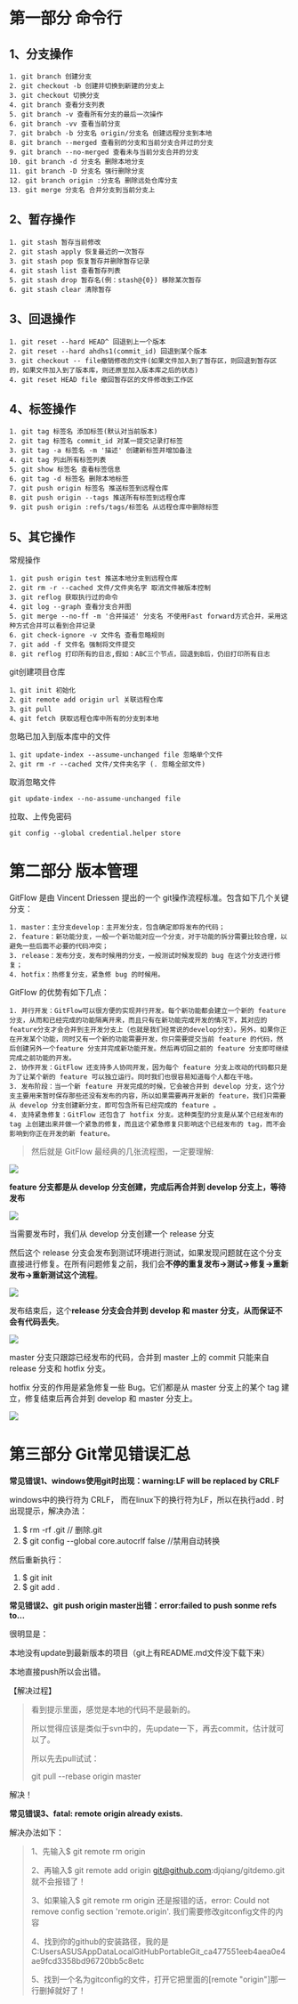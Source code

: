# 第一部分 命令行

## **1、分支操作**

```
1. git branch 创建分支
2. git checkout -b 创建并切换到新建的分支上
3. git checkout 切换分支
4. git branch 查看分支列表
5. git branch -v 查看所有分支的最后一次操作
6. git branch -vv 查看当前分支
7. git brabch -b 分支名 origin/分支名 创建远程分支到本地
8. git branch --merged 查看别的分支和当前分支合并过的分支
9. git branch --no-merged 查看未与当前分支合并的分支
10. git branch -d 分支名 删除本地分支
11. git branch -D 分支名 强行删除分支
12. git branch origin :分支名 删除远处仓库分支
13. git merge 分支名 合并分支到当前分支上
```

## **2、暂存操作**

```
1. git stash 暂存当前修改
2. git stash apply 恢复最近的一次暂存
3. git stash pop 恢复暂存并删除暂存记录
4. git stash list 查看暂存列表
5. git stash drop 暂存名(例：stash@{0}) 移除某次暂存
6. git stash clear 清除暂存
```

## **3、回退操作**

```
1. git reset --hard HEAD^ 回退到上一个版本
2. git reset --hard ahdhs1(commit_id) 回退到某个版本
3. git checkout -- file撤销修改的文件(如果文件加入到了暂存区，则回退到暂存区的，如果文件加入到了版本库，则还原至加入版本库之后的状态)
4. git reset HEAD file 撤回暂存区的文件修改到工作区
```

## **4、标签操作**

```
1. git tag 标签名 添加标签(默认对当前版本)
2. git tag 标签名 commit_id 对某一提交记录打标签
3. git tag -a 标签名 -m '描述' 创建新标签并增加备注
4. git tag 列出所有标签列表
5. git show 标签名 查看标签信息
6. git tag -d 标签名 删除本地标签
7. git push origin 标签名 推送标签到远程仓库
8. git push origin --tags 推送所有标签到远程仓库
9. git push origin :refs/tags/标签名 从远程仓库中删除标签
```



## **5、其它操作**

常规操作

```
1. git push origin test 推送本地分支到远程仓库
2. git rm -r --cached 文件/文件夹名字 取消文件被版本控制
3. git reflog 获取执行过的命令
4. git log --graph 查看分支合并图
5. git merge --no-ff -m '合并描述' 分支名 不使用Fast forward方式合并，采用这种方式合并可以看到合并记录
6. git check-ignore -v 文件名 查看忽略规则
7. git add -f 文件名 强制将文件提交
8. git reflog 打印所有的日志,假如：ABC三个节点，回退到B后，仍旧打印所有日志
```

git创建项目仓库

```
1、git init 初始化
2、git remote add origin url 关联远程仓库
3、git pull
4、git fetch 获取远程仓库中所有的分支到本地
```

忽略已加入到版本库中的文件

```
1、git update-index --assume-unchanged file 忽略单个文件
2、git rm -r --cached 文件/文件夹名字 (. 忽略全部文件)
```

取消忽略文件

```
git update-index --no-assume-unchanged file
```

拉取、上传免密码

```
git config --global credential.helper store
```



# 第二部分 版本管理

GitFlow 是由 Vincent Driessen 提出的一个 git操作流程标准。包含如下几个关键分支：

```
1. master：主分支develop：主开发分支，包含确定即将发布的代码；
2. feature：新功能分支，一般一个新功能对应一个分支，对于功能的拆分需要比较合理，以避免一些后面不必要的代码冲突；
3. release：发布分支，发布时候用的分支，一般测试时候发现的 bug 在这个分支进行修复；
4. hotfix：热修复分支，紧急修 bug 的时候用。
```

GitFlow 的优势有如下几点：

```
1. 并行开发：GitFlow可以很方便的实现并行开发。每个新功能都会建立一个新的 feature分支，从而和已经完成的功能隔离开来，而且只有在新功能完成开发的情况下，其对应的 feature分支才会合并到主开发分支上（也就是我们经常说的develop分支）。另外，如果你正在开发某个功能，同时又有一个新的功能需要开发，你只需要提交当前 feature 的代码，然后创建另外一个feature 分支并完成新功能开发。然后再切回之前的 feature 分支即可继续完成之前功能的开发。
2. 协作开发：GitFlow 还支持多人协同开发，因为每个 feature 分支上改动的代码都只是为了让某个新的 feature 可以独立运行。同时我们也很容易知道每个人都在干啥。
3. 发布阶段：当一个新 feature 开发完成的时候，它会被合并到 develop 分支，这个分支主要用来暂时保存那些还没有发布的内容，所以如果需要再开发新的 feature，我们只需要从 develop 分支创建新分支，即可包含所有已经完成的 feature 。
4. 支持紧急修复：GitFlow 还包含了 hotfix 分支。这种类型的分支是从某个已经发布的 tag 上创建出来并做一个紧急的修复，而且这个紧急修复只影响这个已经发布的 tag，而不会影响到你正在开发的新 feature。
```

> 然后就是 GitFlow 最经典的几张流程图，一定要理解:

![](assets\20190412221831.jpg)

**feature 分支都是从 develop 分支创建，完成后再合并到 develop 分支上，等待发布**

![](assets\20190412221850.jpg)



当需要发布时，我们从 develop 分支创建一个 release 分支

然后这个 release 分支会发布到测试环境进行测试，如果发现问题就在这个分支直接进行修复。在所有问题修复之前，我们会**不停的重复发布->测试->修复->重新发布->重新测试这个流程**。

![](assets\20190412221858.jpg)



发布结束后，这个**release 分支会合并到 develop 和 master 分支，从而保证不会有代码丢失**。

![](assets\20190412221908.jpg)



master 分支只跟踪已经发布的代码，合并到 master 上的 commit 只能来自 release 分支和 hotfix 分支。

hotfix 分支的作用是紧急修复一些 Bug。它们都是从 master 分支上的某个 tag 建立，修复结束后再合并到 develop 和 master 分支上。

![](assets\20190412221917.jpg)



# 第三部分 Git常见错误汇总

**常见错误1、windows使用git时出现：warning:LF will be replaced by CRLF**

windows中的换行符为 CRLF， 而在linux下的换行符为LF，所以在执行add . 时出现提示，解决办法：

1. $ rm -rf .git // 删除.git
2. $ git config --global core.autocrlf false //禁用自动转换

然后重新执行：

1. $ git init
2. $ git add .

**常见错误2、git push origin master出错：error:failed to push sonme refs to...**

很明显是：

本地没有update到最新版本的项目（git上有README.md文件没下载下来）

本地直接push所以会出错。

【解决过程】

> 看到提示里面，感觉是本地的代码不是最新的。
>
> 所以觉得应该是类似于svn中的，先update一下，再去commit，估计就可以了。
>
> 所以先去pull试试：
>
> git pull --rebase origin master

解决！

**常见错误3、fatal: remote origin already exists.**

解决办法如下：

> 1、先输入$ git remote rm origin
>
> 2、再输入$ git remote add origin git@github.com:djqiang/gitdemo.git 就不会报错了！
>
> 3、如果输入$ git remote rm origin 还是报错的话，error: Could not remove config section 'remote.origin'. 我们需要修改gitconfig文件的内容
>
> 4、找到你的github的安装路径，我的是C:UsersASUSAppDataLocalGitHubPortableGit_ca477551eeb4aea0e4ae9fcd3358bd96720bb5c8etc
>
> 5、找到一个名为gitconfig的文件，打开它把里面的[remote "origin"]那一行删掉就好了！